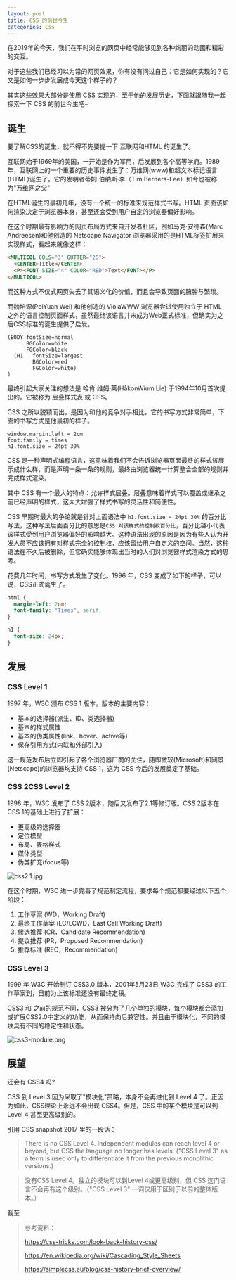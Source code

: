 ```yaml
---
layout: post
title: CSS 的前世今生
categories: Css
---
```



在2019年的今天，我们在平时浏览的网页中经常能够见到各种绚丽的动画和精彩的交互。

对于这些我们已经习以为常的网页效果，你有没有问过自己：它是如何实现的？它又是如何一步步发展成今天这个样子的？

其实这些效果大部分是使用 CSS 实现的，至于他的发展历史，下面就跟随我一起探索一下 CSS 的前世今生吧~

## 诞生

要了解CSS的诞生，就不得不先要提一下 互联网和HTML 的诞生了。

互联网始于1969年的美国，一开始是作为军用，后发展到各个高等学府。1989年，互联网上的一个重要的历史事件发生了：万维网(www)和超文本标记语言(HTML)诞生了。它的发明者蒂姆·伯纳斯·李（Tim Berners-Lee）如今也被称为"万维网之父"

在HTML诞生的最初几年，没有一个统一的标准来规范样式书写。HTML 页面该如何渲染决定于浏览器本身，甚至还会受到用户自定的浏览器偏好影响。

在这个时期最有影响力的网页布局方式来自开发者社区，例如马克·安德森(Marc Andreesen)和他创造的 Netscape Navigator 浏览器采用的是HTML标签扩展来实现样式，看起来就像这样：

```HTML
<MULTICOL COLS="3" GUTTER="25">
  <CENTER>Title</CENTER>
  <P><FONT SIZE="4" COLOR="RED">Text</FONT></P>
</MULTICOL>
```

而这种方式不仅式网页失去了其语义化的价值，而且会导致页面的臃肿与繁琐。

而魏培源(PeiYuan Wei) 和他创造的 ViolaWWW 浏览器尝试使用独立于 HTML 之外的语言控制页面样式，虽然最终该语言并未成为Web正式标准，但确实为之后CSS标准的诞生提供了启发。

```
(BODY fontSize=normal
      BGColor=white
      FGColor=black
  (H1   fontSize=largest
        BGColor=red
        FGColor=white)
)
```

最终引起大家关注的想法是 哈肯·维姆·莱(HåkonWium Lie) 于1994年10月首次提出的。它被称为 层叠样式表 或 CSS。

CSS 之所以脱颖而出，是因为和他的竞争对手相比，它的书写方式非常简单，下面的书写方式是他最初的样子。

```
window.margin.left = 2cm
font.family = times
h1.font.size = 24pt 30%
```

CSS 是一种声明式编程语言，这意味着我们不会告诉浏览器页面最终的样式该展示成什么样，而是声明一条一条的规则，最终由浏览器统一计算整合全部的规则并完成样式渲染。

其中 CSS 有一个最大的特点：允许样式层叠。层叠意味着样式可以覆盖或继承之前已经声明的样式，这大大增强了样式书写的灵活性和简便性。

CSS 早期时最大的争论就是针对上面语法中 `h1.font.size = 24pt 30%` 的百分比写法，这种写法后面百分比的意思是`CSS 对该样式的控制权百分比`，百分比越小代表该样式受到用户浏览器偏好的影响越大。这种语法出现的原因是因为有些人认为开发人员不应该拥有对样式完全的控制权，应该留给用户自定义的空间。当然，这种语法在不久后被删除，但它确实能够体现出当时的人们对浏览器样式渲染方式的思考。

花费几年时间，书写方式发生了变化。1996 年，CSS 变成了如下的样子，可以说，CSS正式诞生了。

```css
html {
  margin-left: 2cm;
  font-family: "Times", serif;
}

h1 {
  font-size: 24px;
}
```

## 发展

### CSS Level 1
1997 年，W3C 颁布 CSS 1 版本。版本的主要内容：
* 基本的选择器(派生、ID、类选择器)
* 基本的样式属性
* 基本的伪类属性(link、hover、active等)
* 保存引用方式(内联和外部引入)

这一规范发布后立即引起了各个浏览器厂商的关注，随即微软(Microsoft)和网景(Netscape)的浏览器均支持 CSS 1，这为 CSS 今后的发展奠定了基础。

### CSS 2CSS Level 2
1998 年，W3C 发布了 CSS 2版本，随后又发布了2.1等修订版。CSS 2版本在CSS 1的基础上进行了扩展：
* 更高级的选择器
* 定位模型
* 布局、表格样式
* 媒体类型
* 伪类扩充(focus等)

![css2.1.jpg](https://geminate.github.io/assets/images/2019/css2.1.jpg)

在这个时期，W3C 进一步完善了规范制定流程，要求每个规范都要经过以下五个阶段：

1. 工作草案 (WD，Working Draft)
2. 最终工作草案 (LC/LCWD，Last Call Working Draft)
3. 候选推荐 (CR，Candidate Recommendation)
4. 提议推荐 (PR，Proposed Recommendation)
5. 推荐标准 (REC，Recommendation)

### CSS Level 3
1999 年 W3C 开始制订 CSS3.0 版本，2001年5月23日 W3C 完成了 CSS3 的工作草案到，目前为止该标准还没有最终定稿。

CSS3 和 之前的规范不同，CSS3 被分为了几个单独的模块，每个模块都会添加或扩展CSS2.0中定义的功能，从而保持向后兼容性。并且由于模块化，不同的模块具有不同的稳定性和状态。

![css3-module.png](https://geminate.github.io/assets/images/2019/css3-module.png)


## 展望

还会有 CSS4 吗?

CSS 到 Level 3 因为采取了"模块化"策略，本身不会再进化到 Level 4 了。正因为如此，CSS理论上永远不会出现 CSS4。但是，CSS 中的某个模块是可以到 Level 4 甚至更高级别的。

引用 CSS snapshot 2017 里的一段话：

> There is no CSS Level 4. Independent modules can reach level 4 or beyond, but CSS the language no longer has levels. ("CSS Level 3" as a term is used only to differentiate it from the previous monolithic versions.)

> 没有CSS Level 4。独立的模块可以到Level 4或更高级别，但 CSS 这门语言不会再有这个级别。（"CSS Level 3" 一词仅用于区别于以前的整体版本。） 

截至

> 参考资料：
>
> https://css-tricks.com/look-back-history-css/
>
> https://en.wikipedia.org/wiki/Cascading_Style_Sheets
>
> https://simplecss.eu/blog/css-history-brief-overview/



